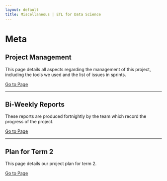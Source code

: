 ```yaml
---
layout: default
title: Miscellaneous | ETL for Data Science
---
```


# Meta

## Project Management

This page details all aspects regarding the management of this project, including the tools we used and the list of issues in sprints.

<a class="btn btn-short" href="{{site.baseurl}}/project-management.html">Go to Page</a>

<hr>

## Bi-Weekly Reports

These reports are produced fortnightly by the team which record the progress of the project.

<a class="btn btn-short" href="{{site.baseurl}}/biweekly.html">Go to Page</a>

<hr>

## Plan for Term 2

This page details our project plan for term 2.

<a class="btn btn-short" href="{{site.baseurl}}/plan.html">Go to Page</a>
